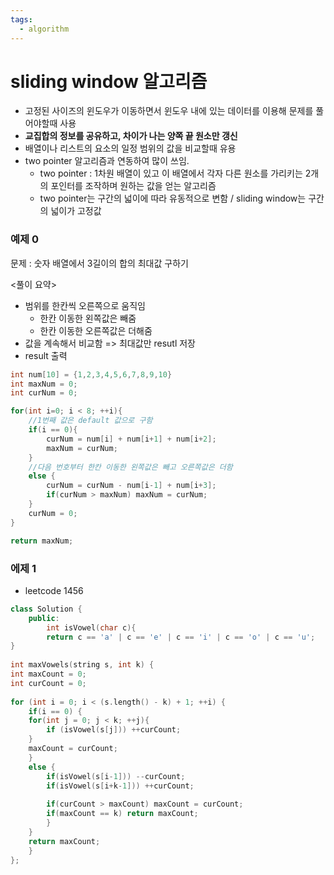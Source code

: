 ```yaml
---
tags:
  - algorithm
---
```


# sliding window 알고리즘
- 고정된 사이즈의 윈도우가 이동하면서 윈도우 내에 있는 데이터를 이용해 문제를 풀어야할때 사용
- **교집합의 정보를 공유하고, 차이가 나는 양쪽 끝 원소만 갱신**
- 배열이나 리스트의 요소의 일정 범위의 값을 비교할때 유용
- two pointer 알고리즘과 연동하여 많이 쓰임.
	- two pointer : 1차원 배열이 있고 이 배열에서 각자 다른 원소를 가리키는 2개의 포인터를 조작하며 원하는 값을 얻는 알고리즘
	- two pointer는 구간의 넓이에 따라 유동적으로 변함 / sliding window는 구간의 넓이가 고정값


### 예제 0 
문제 : 숫자 배열에서 3길이의 합의 최대값 구하기

<풀이 요약>
- 범위를 한칸씩 오른쪽으로 움직임
	- 한칸 이동한 왼쪽값은 빼줌
	- 한칸 이동한 오른쪽값은 더해줌
- 값을 계속해서 비교함 => 최대값만 resutl 저장
- result 출력
```c++
int num[10] = {1,2,3,4,5,6,7,8,9,10}
int maxNum = 0;
int curNum = 0;

for(int i=0; i < 8; ++i){
	//1번째 값은 default 값으로 구함
	if(i == 0){
		curNum = num[i] + num[i+1] + num[i+2];
		maxNum = curNum;
	}
	//다음 번호부터 한칸 이동한 왼쪽값은 빼고 오른쪽값은 더함
	else {
		curNum = curNum - num[i-1] + num[i+3];
		if(curNum > maxNum) maxNum = curNum;
	}
	curNum = 0;
}

return maxNum;

```


### 에제 1
- leetcode 1456

```c++
class Solution {
	public:
		int isVowel(char c){
		return c == 'a' | c == 'e' | c == 'i' | c == 'o' | c == 'u';
}
  
int maxVowels(string s, int k) {
int maxCount = 0;
int curCount = 0;
  
for (int i = 0; i < (s.length() - k) + 1; ++i) {
	if(i == 0) {
	for(int j = 0; j < k; ++j){
		if (isVowel(s[j])) ++curCount;
	}
	maxCount = curCount;
	}
	else {
		if(isVowel(s[i-1])) --curCount;
		if(isVowel(s[i+k-1])) ++curCount;
	  
		if(curCount > maxCount) maxCount = curCount;
		if(maxCount == k) return maxCount;
		}
	}
	return maxCount;
	}
};
```